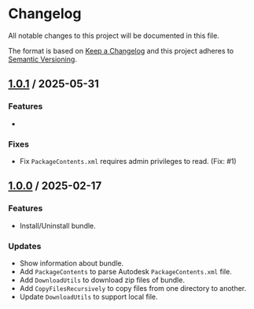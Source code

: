 # Changelog
All notable changes to this project will be documented in this file.

The format is based on [Keep a Changelog](http://keepachangelog.com/en/1.0.0/)
and this project adheres to [Semantic Versioning](http://semver.org/spec/v2.0.0.html).

## [1.0.1] / 2025-05-31
### Features
- 
### Fixes
- Fix `PackageContents.xml` requires admin privileges to read. (Fix: #1)

## [1.0.0] / 2025-02-17
### Features
- Install/Uninstall bundle.
### Updates
- Show information about bundle.
- Add `PackageContents` to parse Autodesk `PackageContents.xml` file.
- Add `DownloadUtils` to download zip files of bundle.
- Add `CopyFilesRecursively` to copy files from one directory to another.
- Update `DownloadUtils` to support local file.

[vNext]: ../../compare/1.0.0...HEAD
[1.0.1]: ../../compare/1.0.0...1.0.1
[1.0.0]: ../../compare/1.0.0